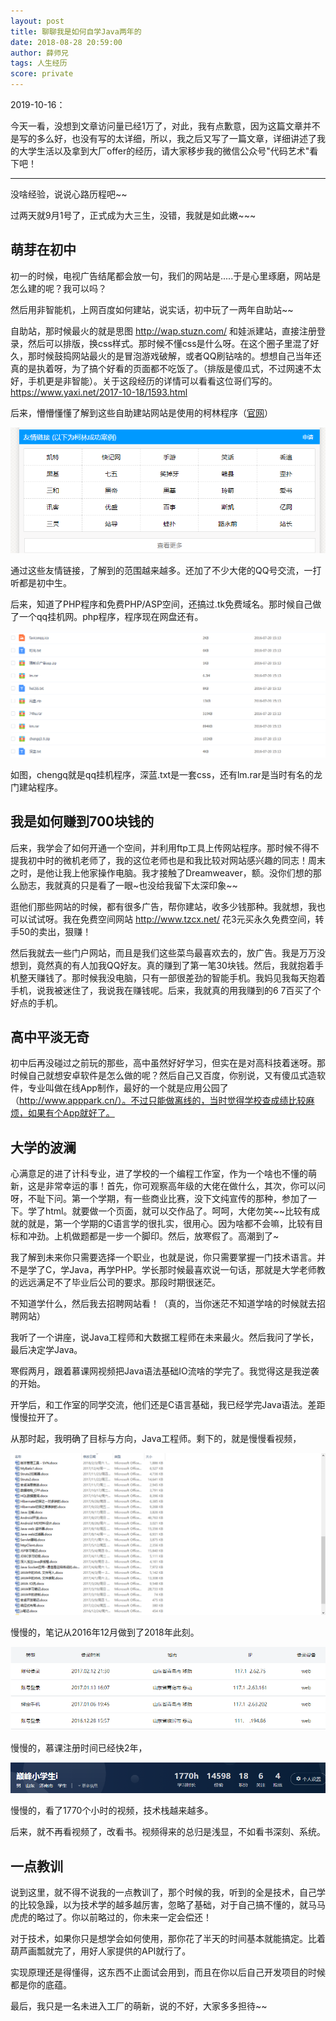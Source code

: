 ```yaml
---
layout: post
title: 聊聊我是如何自学Java两年的
date: 2018-08-28 20:59:00
author: 薛师兄
tags: 人生经历
score: private
---
```

2019-10-16：

今天一看，没想到文章访问量已经1万了，对此，我有点歉意，因为这篇文章并不是写的多么好，也没有写的太详细，所以，我之后又写了一篇文章，详细讲述了我的大学生活以及拿到大厂offer的经历，请大家移步我的微信公众号"代码艺术"看下吧！

---

没啥经验，说说心路历程吧~~

过两天就9月1号了，正式成为大三生，没错，我就是如此嫩~~~

## 萌芽在初中

初一的时候，电视广告结尾都会放一句，我们的网站是.....于是心里琢磨，网站是怎么建的呢？我可以吗？

然后用非智能机，上网百度如何建站，说实话，初中玩了一两年自助站~~

自助站，那时候最火的就是思图 http://wap.stuzn.com/ 和娃派建站，直接注册登录，然后可以排版，换css样式。那时候不懂css是什么呀。在这个圈子里混了好久，那时候鼓捣网站最火的是冒泡游戏破解，或者QQ刷钻啥的。想想自己当年还真的是执着呀，为了搞个好看的页面都不吃饭了。（排版是傻瓜式，不过网速不太好，手机更是非智能）。关于这段经历的详情可以看看这位哥们写的。https://www.yaxi.net/2017-10-18/1593.html

后来，懵懵懂懂了解到这些自助建站网站是使用的柯林程序（[官网](http://www.kelink.com/)）

![](./20180828聊聊我是如何自学Java两年的/1136672-20180828205632294-637246346.png)


通过这些友情链接，了解到的范围越来越多。还加了不少大佬的QQ号交流，一打听都是初中生。

后来，知道了PHP程序和免费PHP/ASP空间，还搞过.tk免费域名。那时候自己做了一个qq挂机网。php程序，程序现在网盘还有。

![](./20180828聊聊我是如何自学Java两年的/1136672-20180828205645444-1269208273.png)


如图，chengq就是qq挂机程序，深蓝.txt是一套css，还有lm.rar是当时有名的龙门建站程序。

## 我是如何赚到700块钱的

后来，我学会了如何开通一个空间，并利用ftp工具上传网站程序。那时候不得不提我初中时的微机老师了，我的这位老师也是和我比较对网站感兴趣的同志！周末之时，是他让我上他家操作电脑。我才接触了Dreamweaver，额。没你们想的那么励志，我就真的只是看了一眼~也没给我留下太深印象~~

逛他们那些网站的时候，都有很多广告，帮你建站，收多少钱那种。我就想，我也可以试试呀。我在免费空间网站 http://www.tzcx.net/ 花3元买永久免费空间，转手50的卖出，狠赚！

然后我就去一些门户网站，而且是我们这些菜鸟最喜欢去的，放广告。我是万万没想到，竟然真的有人加我QQ好友。真的赚到了第一笔30块钱。然后，我就抱着手机整天赚钱了。那时候我没电脑，只有一部很差劲的智能手机。我妈见我每天抱着手机，说我被迷住了，我说我在赚钱呢。后来，我就真的用我赚到的6 7百买了个好点的手机。

## 高中平淡无奇

初中后再没碰过之前玩的那些，高中虽然好好学习，但实在是对高科技着迷呀。那时候自己就想安卓软件是怎么做的呢？然后自己又百度，你别说，又有傻瓜式造软件，专业叫做在线App制作，最好的一个就是应用公园了（http://www.apppark.cn/）。不过只能做离线的，当时觉得学校查成绩比较麻烦，如果有个App就好了。

## 大学的波澜

心满意足的进了计科专业，进了学校的一个编程工作室，作为一个啥也不懂的萌新，这是非常幸运的事！首先，你可观察高年级的大佬在做什么，其次，你可以问呀，不耻下问。第一个学期，有一些商业比赛，没下文纯宣传的那种，参加了一下。学了html。就要做一个页面，就可以交作品了。呵呵，大佬勿笑~~比较有成就的就是，第一个学期的C语言学的很扎实，很用心。因为啥都不会嘛，比较有目标和冲劲。上机做题都是一步一个脚印。然后，放寒假了。高潮到了~

我了解到未来你只需要选择一个职业，也就是说，你只需要掌握一门技术语言。并不是学了C，学Java，再学PHP。学长那时候最喜欢说一句话，那就是大学老师教的远远满足不了毕业后公司的要求。那段时期很迷茫。

不知道学什么，然后我去招聘网站看！（真的，当你迷茫不知道学啥的时候就去招聘网站）

我听了一个讲座，说Java工程师和大数据工程师在未来最火。然后我问了学长，最后决定学Java。

寒假两月，跟着慕课网视频把Java语法基础IO流啥的学完了。我觉得这是我逆袭的开始。

开学后，和工作室的同学交流，他们还是C语言基础，我已经学完Java语法。差距慢慢拉开了。

从那时起，我明确了目标与方向，Java工程师。剩下的，就是慢慢看视频，

![](./20180828聊聊我是如何自学Java两年的/1136672-20180828205706294-2095979719.png)



慢慢的，笔记从2016年12月做到了2018年此刻。

![](./20180828聊聊我是如何自学Java两年的/1136672-20180828205714607-1639920177.png)



慢慢的，慕课注册时间已经快2年，

![](./20180828聊聊我是如何自学Java两年的/1136672-20180828205725273-234486308.png)


慢慢的，看了1770个小时的视频，技术栈越来越多。

后来，就不再看视频了，改看书。视频得来的总归是浅显，不如看书深刻、系统。

## 一点教训

说到这里，就不得不说我的一点教训了，那个时候的我，听到的全是技术，自己学的比较急躁，以为技术学的越多越厉害，忽略了基础，对于自己搞不懂的，就马马虎虎的略过了。你以前略过的，你未来一定会偿还！

对于技术，如果你只是想学会如何使用，那你花了半天的时间基本就能搞定。比着葫芦画瓢就完了，用好人家提供的API就行了。

实现原理还是得懂得，这东西不止面试会用到，而且在你以后自己开发项目的时候都是你的底蕴。

最后，我只是一名未进入工厂的萌新，说的不好，大家多多担待~~